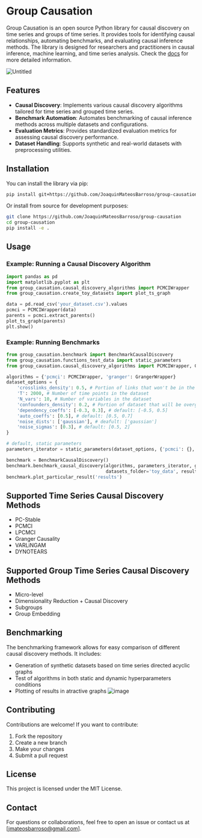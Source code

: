 # Group Causation

Group Causation is an open source Python library for causal discovery on time series and groups of time series. It provides tools for identifying causal relationships, automating benchmarks, and evaluating causal inference methods. The library is designed for researchers and practitioners in causal inference, machine learning, and time series analysis. Check the [docs](https://joaquinmateosbarroso.github.io/group-causation/) for more detailed information.

![Untitled](https://github.com/user-attachments/assets/25aa8679-4185-4d1a-808e-5527c80a301d)


## Features
- **Causal Discovery**: Implements various causal discovery algorithms tailored for time series and grouped time series.
- **Benchmark Automation**: Automates benchmarking of causal inference methods across multiple datasets and configurations.
- **Evaluation Metrics**: Provides standardized evaluation metrics for assessing causal discovery performance.
- **Dataset Handling**: Supports synthetic and real-world datasets with preprocessing utilities.

## Installation

You can install the library via pip:
```sh
pip install git+https://github.com/JoaquinMateosBarroso/group-causation
```

Or install from source for development purposes:
```sh
git clone https://github.com/JoaquinMateosBarroso/group-causation
cd group-causation
pip install -e .
```

## Usage

### Example: Running a Causal Discovery Algorithm

```python
import pandas as pd
import matplotlib.pyplot as plt
from group_causation.causal_discovery_algorithms import PCMCIWrapper
from group_causation.create_toy_datasets import plot_ts_graph

data = pd.read_csv('your_dataset.csv').values
pcmci = PCMCIWrapper(data)
parents = pcmci.extract_parents()
plot_ts_graph(parents)
plt.show()
```

### Example: Running Benchmarks

```python
from group_causation.benchmark import BenchmarkCausalDiscovery
from group_causation.functions_test_data import static_parameters
from group_causation.causal_discovery_algorithms import PCMCIWrapper, GrangerWrapper

algorithms = {'pcmci': PCMCIWrapper, 'granger': GrangerWrapper}
dataset_options = {
    'crosslinks_density': 0.5, # Portion of links that won't be in the kind of X_{t-1}->X_t; between 0 and 1
    'T': 2000, # Number of time points in the dataset
    'N_vars': 10, # Number of variables in the dataset
    'confounders_density': 0.2, # Portion of dataset that will be overgenerated as confounders; between 0 and inf
    'dependency_coeffs': [-0.3, 0.3], # default: [-0.5, 0.5]
    'auto_coeffs': [0.5], # default: [0.5, 0.7]
    'noise_dists': ['gaussian'], # deafult: ['gaussian']
    'noise_sigmas': [0.3], # default: [0.5, 2]
}    

# default, static parameters
parameters_iterator = static_parameters(dataset_options, {'pcmci': {}, 'granger': {}})

benchmark = BenchmarkCausalDiscovery()
benchmark.benchmark_causal_discovery(algorithms, parameters_iterator, generate_toy_data=True,
                                     datasets_folder='toy_data', results_folder='results', verbose=1)
benchmark.plot_particular_result('results')
```

## Supported Time Series Causal Discovery Methods
- PC-Stable
- PCMCI
- LPCMCI
- Granger Causality
- VARLiNGAM
- DYNOTEARS

## Supported Group Time Series Causal Discovery Methods
- Micro-level
- Dimensionality Reduction + Causal Discovery
- Subgroups
- Group Embedding

## Benchmarking
The benchmarking framework allows for easy comparison of different causal discovery methods. It includes:
- Generation of synthetic datasets based on time series directed acyclic graphs
- Test of algorithms in both static and dynamic hyperparameters conditions
- Plotting of results in atractive graphs
![image](https://github.com/user-attachments/assets/5fc44e5a-6488-4454-854d-e5737a290426)


## Contributing
Contributions are welcome! If you want to contribute:
1. Fork the repository
2. Create a new branch
3. Make your changes
4. Submit a pull request

## License
This project is licensed under the MIT License.

## Contact
For questions or collaborations, feel free to open an issue or contact us at [jmateosbarroso@gmail.com].



